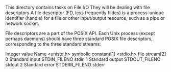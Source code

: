 This directory contains tasks on File I/O
They will be dealing with file descriptors
A file descriptor (FD, less frequently fildes) is a process-unique identifier (handle)
for a file or other input/output resource, such as a pipe or network socket.

File descriptors are a part of the POSIX API. Each Unix process (except perhaps daemons) should have three standard POSIX file descriptors, corresponding to the three standard streams:

Integer value	Name	           <unistd.h> symbolic constant[1]	<stdio.h> file stream[2]
0	        Standard input	   STDIN_FILENO				stdin
1	        Standard output	   STDOUT_FILENO			stdout
2	        Standard error	   STDERR_FILENO			stderr
